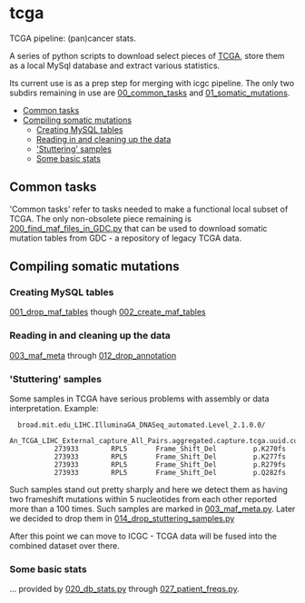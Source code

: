 # tcga

TCGA pipeline: (pan)cancer stats. 

A series of python scripts to download select pieces of [TCGA](http://cancergenome.nih.gov/), 
store them as a local MySql database and extract various statistics.

Its current use is as a prep
 step for merging with icgc pipeline. The only two subdirs remaining in use are 
 [00_common_tasks](tcga/00_common_tasks) and [01_somatic_mutations](tcga/01_somatic_mutations).
 
 * [Common tasks](#common-tasks)
 * [Compiling somatic mutations](#compiling-somatic-mutations)
    * [Creating MySQL tables](#creating-mysql-tables)
    * [Reading in and cleaning up the data](#reading-in-and-cleaning-up-the-data)
    * ['Stuttering' samples](#stuttering-samples)
    * [Some basic stats](#some-basic-stats)

 
 ## Common tasks
 'Common tasks' refer to tasks needed to make a functional local subset of TCGA. The only
 non-obsolete piece remaining is [200_find_maf_files_in_GDC.py](tcga/00_common_tasks/200_find_maf_files_in_GDC.py) 
 that can be used to download somatic mutation tables from GDC - a repository of legacy TCGA data.
 
 
 ## Compiling somatic mutations
 
 ### Creating MySQL tables
 [001_drop_maf_tables]() though [002_create_maf_tables](cga/01_somatic_mutations/002_create_maf_tables.py) 
 
 ### Reading in and cleaning up the data
 [003_maf_meta](cga/01_somatic_mutations/003_maf_meta.py) through [012_drop_annotation](tcga/01_somatic_mutations/012_drop_annotation_in_remaining_conflicted.py) 
 
 
 ### 'Stuttering' samples
 Some samples in TCGA have serious problems with assembly or data interpretation. Example:
```
  broad.mit.edu_LIHC.IlluminaGA_DNASeq_automated.Level_2.1.0.0/
  An_TCGA_LIHC_External_capture_All_Pairs.aggregated.capture.tcga.uuid.curated.somatic.maf 
           273933        RPL5       Frame_Shift_Del         p.K270fs 
           273933        RPL5       Frame_Shift_Del         p.K277fs 
           273933        RPL5       Frame_Shift_Del         p.R279fs 
           273933        RPL5       Frame_Shift_Del         p.Q282fs 
```
 Such samples stand out pretty sharply and here we detect them as having two frameshift mutations within
 5 nucleotides from each other reported more than a 100 times. 
 Such samples are marked in [003_maf_meta.py](tcga/01_somatic_mutations/003_maf_meta.py).
 Later we decided to drop them in 
 [014_drop_stuttering_samples.py](tcga/01_somatic_mutations/014_drop_stuttering_samples.py) 
 
 After this point  we can move to ICGC - TCGA data will be fused into the combined dataset over there.
 
 ### Some basic stats
 ... provided by [020_db_stats.py](tcga/01_somatic_mutations/020_db_stats.py) 
 through [027_patient_freqs.py](tcga/01_somatic_mutations/027_patient_freqs.py).
 
 